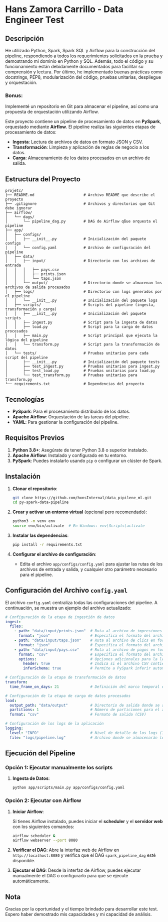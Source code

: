 
# Hans Zamora Carrillo - Data Engineer Test 

## Descripción

He utilizado Python, Spark, Spark SQL y Airflow para la construcción del pipeline, respondiendo a todos los requerimientos solicitados en la prueba y demostrando mi dominio en Python y SQL. Además, todo el código y su funcionamiento están debidamente documentados para facilitar su comprensión y lectura. Por último, he implementado buenas prácticas como docstrings, PEP8, modularización del código, pruebas unitarias, despliegue y orquestación.

### Bonus:

Implementé un repositorio en Git para almacenar el pipeline, así como una propuesta de orquestación utilizando Airflow.


Este proyecto contiene un pipeline de procesamiento de datos en **PySpark**, orquestado mediante **Airflow**. El pipeline realiza las siguientes etapas de procesamiento de datos:
- **Ingesta**: Lectura de archivos de datos en formato JSON y CSV.
- **Transformación**: Limpieza y aplicación de reglas de negocio a los datos.
- **Carga**: Almacenamiento de los datos procesados en un archivo de salida.

## Estructura del Proyecto

```
projetc/
├── README.md                      # Archivo README que describe el proyecto
├── .gitignore                     # Archivos y directorios que Git debe ignorar
├── airflow/
│   └── dags/
│       └── pipeline_dag.py        # DAG de Airflow qßue orquesta el pipeline
├── app/
│   ├── configs/
│   │   ├── __init__.py            # Inicialización del paquete configs
│   │   └── config.yaml            # Archivo de configuración del pipeline
│   ├── data/
│   │   ├── input/                 # Directorio con los archivos de entrada
│   │   │   ├── pays.csv
│   │   │   ├── prints.json
│   │   │   └── taps.json
│   │   └── output/                # Directorio donde se almacenan los archivos de salida procesados
│   ├── logs/                      # Directorio con logs generados por el pipeline
│   │   └── __init__.py            # Inicialización del paquete logs
│   ├── scripts/                   # Scripts del pipeline (ingesta, transformación y carga)
│   │   ├── __init__.py            # Inicialización del paquete scripts
│   │   ├── ingest.py              # Script para la ingesta de datos
│   │   ├── load.py                # Script para la carga de datos procesados
│   │   ├── main.py                # Script principal que ejecuta la lógica del pipeline
│   │   └── transform.py           # Script para la transformación de datos
│   └── tests/                     # Pruebas unitarias para cada script del pipeline
│       ├── __init__.py            # Inicialización del paquete tests
│       ├── test_ingest.py         # Pruebas unitarias para ingest.py
│       ├── test_load.py           # Pruebas unitarias para load.py
│       └── test_transform.py      # Pruebas unitarias para transform.py
└── requirements.txt               # Dependencias del proyecto

```

## Tecnologías

- **PySpark**: Para el procesamiento distribuido de los datos.
- **Apache Airflow**: Orquestación de las tareas del pipeline.
- **YAML**: Para gestionar la configuración del pipeline.

## Requisitos Previos

1. **Python 3.8+**: Asegúrate de tener Python 3.8 o superior instalado.
2. **Apache Airflow**: Instalado y configurado en tu entorno.
3. **PySpark**: Puedes instalarlo usando `pip` o configurar un clúster de Spark.

## Instalación

1. **Clonar el repositorio**:

   ```bash
   git clone https://github.com/hxnsInternal/data_pipilene_ml.git
   cd py-spark-data-pipeline
   ```

2. **Crear y activar un entorno virtual** (opcional pero recomendado):

   ```bash
   python3 -m venv env
   source env/bin/activate  # En Windows: env\Scripts\activate
   ```

3. **Instalar las dependencias**:

   ```bash
   pip install -r requirements.txt
   ```

4. **Configurar el archivo de configuración**:
   - Edita el archivo `app/configs/config.yaml` para ajustar las rutas de los archivos de entrada y salida, y cualquier otro parámetro necesario para el pipeline.

## Configuración del Archivo `config.yaml`

El archivo `config.yaml` centraliza todas las configuraciones del pipeline. A continuación, se muestra un ejemplo del archivo actualizado:

```yaml
# Configuración de la etapa de ingestión de datos
ingest:
  files:
    - path: "data/input/prints.json"  # Ruta al archivo de impresiones en formato JSON
      format: "json"                  # Especifica el formato del archivo (JSON)
    - path: "data/input/taps.json"    # Ruta al archivo de clics en formato JSON
      format: "json"                  # Especifica el formato del archivo (JSON)
    - path: "data/input/pays.csv"     # Ruta al archivo de pagos en formato CSV
      format: "csv"                   # Especifica el formato del archivo (CSV)
      options:                        # Opciones adicionales para la lectura de CSV
        header: true                  # Indica si el archivo CSV contiene un encabezado
        inferSchema: true             # Permite a PySpark inferir automáticamente el esquema del archivo

# Configuración de la etapa de transformación de datos
transform:
  time_frame_on_days: 21              # Definición del marco temporal en días para análisis de datos

# Configuración de la etapa de carga de datos procesados
load:
  output_path: "data/output"          # Directorio de salida donde se almacenarán los datos procesados
  partitions: 1                       # Número de particiones para el archivo de salida
  format: "csv"                       # Formato de salida (CSV)

# Configuración de los logs de la aplicación
logging:
  level: "INFO"                       # Nivel de detalle de los logs (INFO, DEBUG, ERROR, etc.)
  file: "logs/pipeline.log"           # Archivo donde se almacenarán los logs de la ejecución
```

## Ejecución del Pipeline

### Opción 1: Ejecutar manualmente los scripts

1. **Ingesta de Datos**:

   ```bash
   python app/scripts/main.py app/configs/config.yaml
   ```

### Opción 2: Ejecutar con Airflow

1. **Iniciar Airflow**:
   
   Si tienes Airflow instalado, puedes iniciar el **scheduler** y el **servidor web** con los siguientes comandos:

   ```bash
   airflow scheduler &
   airflow webserver --port 8080
   ```

2. **Verificar el DAG**:
   Abre la interfaz web de Airflow en `http://localhost:8080` y verifica que el DAG `spark_pipeline_dag` esté disponible.

3. **Ejecutar el DAG**:
   Desde la interfaz de Airflow, puedes ejecutar manualmente el DAG o configurarlo para que se ejecute automáticamente.


## Nota

Gracias por la oportunidad y el tiempo brindado para desarrollar este test. Espero haber demostrado mis capacidades y mi capacidad de análisis.